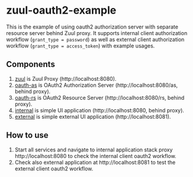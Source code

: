 # zuul-oauth2-example

This is the example of using oauth2 authorization server with separate resource server behind Zuul proxy. It supports internal client authorization workflow (`grant_type = password`) as well as external client authorization workflow (`grant_type = access_token`) with example usages. 

## Components

1. [zuul](zuul) is Zuul Proxy (http://localhost:8080).
1. [oauth-as](oauth-as) is OAuth2 Authorization Server (http://localhost:8080/as, behind proxy).   
1. [oauth-rs](oauth-rs) is OAuth2 Resource Server (http://localhost:8080/rs, behind proxy).
1. [internal](internal) is simple UI application (http://localhost:8080, behind proxy).
1. [external](external) is simple external UI application (http://localhost:8081). 

## How to use

1. Start all services and navigate to internal application stack proxy http://localhost:8080 to check the internal client oauth2 workflow.
1. Check also external application at http://localhost:8081 to test the external client oauth2 workflow.
